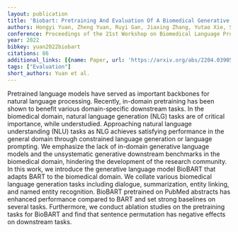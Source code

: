 ```yaml
---
layout: publication
title: 'Biobart: Pretraining And Evaluation Of A Biomedical Generative Language Model'
authors: Hongyi Yuan, Zheng Yuan, Ruyi Gan, Jiaxing Zhang, Yutao Xie, Sheng Yu
conference: Proceedings of the 21st Workshop on Biomedical Language Processing
year: 2022
bibkey: yuan2022biobart
citations: 86
additional_links: [{name: Paper, url: 'https://arxiv.org/abs/2204.03905'}]
tags: ["Evaluation"]
short_authors: Yuan et al.
---
```

Pretrained language models have served as important backbones for natural
language processing. Recently, in-domain pretraining has been shown to benefit
various domain-specific downstream tasks. In the biomedical domain, natural
language generation (NLG) tasks are of critical importance, while understudied.
Approaching natural language understanding (NLU) tasks as NLG achieves
satisfying performance in the general domain through constrained language
generation or language prompting. We emphasize the lack of in-domain generative
language models and the unsystematic generative downstream benchmarks in the
biomedical domain, hindering the development of the research community. In this
work, we introduce the generative language model BioBART that adapts BART to
the biomedical domain. We collate various biomedical language generation tasks
including dialogue, summarization, entity linking, and named entity
recognition. BioBART pretrained on PubMed abstracts has enhanced performance
compared to BART and set strong baselines on several tasks. Furthermore, we
conduct ablation studies on the pretraining tasks for BioBART and find that
sentence permutation has negative effects on downstream tasks.